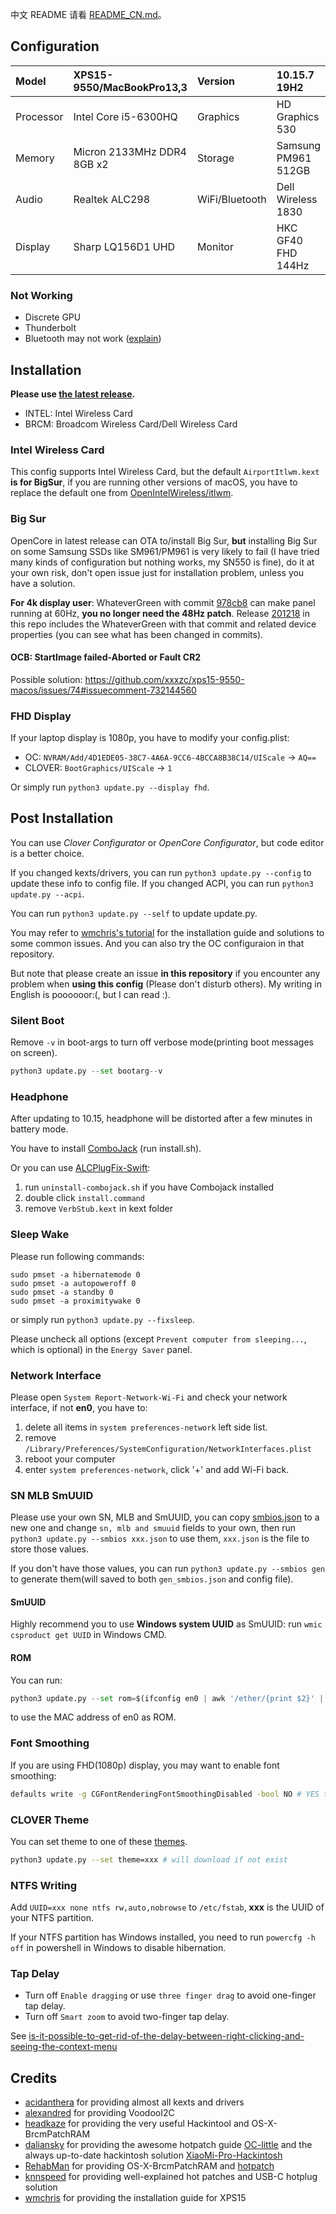 中文 README 请看 [README_CN.md](README_CN.md)。

## Configuration

| Model     | XPS15-9550/MacBookPro13,3  | Version        | 10.15.7 19H2        |
| :-------- | :------------------------- | :------------- | :------------------ |
| Processor | Intel Core i5-6300HQ       | Graphics       | HD Graphics 530     |
| Memory    | Micron 2133MHz DDR4 8GB x2 | Storage        | Samsung PM961 512GB |
| Audio     | Realtek ALC298             | WiFi/Bluetooth | Dell Wireless 1830  |
| Display   | Sharp LQ156D1 UHD          | Monitor        | HKC GF40 FHD 144Hz  |

### Not Working

- Discrete GPU
- Thunderbolt
- Bluetooth may not work ([explain](https://github.com/xxxzc/xps15-9570-macos/issues/26))

## Installation

**Please use [the latest release](https://github.com/xxxzc/xps15-9550-macos/releases/latest).** 

- INTEL: Intel Wireless Card
- BRCM: Broadcom Wireless Card/Dell Wireless Card

### Intel Wireless Card

This config supports Intel Wireless Card, but the default `AirportItlwm.kext` **is for BigSur**, if you are running other versions of macOS, you have to replace the default one from [OpenIntelWireless/itlwm](https://github.com/OpenIntelWireless/itlwm/releases).

### Big Sur

OpenCore in latest release can OTA to/install Big Sur, **but** installing Big Sur on some Samsung SSDs like SM961/PM961 is very likely to fail (I have tried many kinds of configuration but nothing works, my SN550 is fine), do it at your own risk, don't open issue just for installation problem, unless you have a solution.

**For 4k display user**: WhateverGreen with commit [978cb8](https://github.com/acidanthera/WhateverGreen/commit/978cb8c7a744ac189074225fd8eb2f16feb5a4c0) can make panel running at 60Hz, **you no longer need the 48Hz patch**. Release [201218](https://github.com/xxxzc/xps15-9550-macos/releases/tag/201218) in this repo includes the WhateverGreen with that commit and related device properties (you can see what has been changed in commits).

#### OCB: StartImage failed-Aborted or Fault CR2

Possible solution: https://github.com/xxxzc/xps15-9550-macos/issues/74#issuecomment-732144560

### FHD Display

If your laptop display is 1080p, you have to modify your config.plist:

- OC:  `NVRAM/Add/4D1EDE05-38C7-4A6A-9CC6-4BCCA8B38C14/UIScale`  -> `AQ==`
- CLOVER: `BootGraphics/UIScale` -> `1`

Or simply run `python3 update.py --display fhd`.

## Post Installation

You can use *Clover Configurator* or *OpenCore Configurator*, but code editor is a better choice.

If you changed kexts/drivers, you can run `python3 update.py --config` to update these info to config file. If you changed ACPI, you can run `python3 update.py --acpi`.

You can run `python3 update.py --self` to update update.py.

You may refer to [wmchris's tutorial](https://github.com/wmchris/DellXPS15-9550-OSX) for the installation guide and solutions to some common issues. And you can also try the OC configuraion in that repository.

But note that please create an issue **in this repository** if you encounter any problem when **using this config** (Please don't disturb others). My writing in English is poooooor:(, but I can read :).

### Silent Boot

Remove `-v` in boot-args to turn off verbose mode(printing boot messages on screen).

```python
python3 update.py --set bootarg--v
```

### Headphone

After updating to 10.15, headphone will be distorted after a few minutes in battery mode. 

You have to install [ComboJack](https://github.com/hackintosh-stuff/ComboJack/tree/master/ComboJack_Installer) (run install.sh).

Or you can use [ALCPlugFix-Swift](https://github.com/xxxzc/ALCPlugFix-Swift/releases/tag/v1.0):

1. run `uninstall-combojack.sh` if you have Combojack installed
2. double click `install.command`
3. remove `VerbStub.kext` in kext folder

### Sleep Wake

Please run following commands:

```shell
sudo pmset -a hibernatemode 0
sudo pmset -a autopoweroff 0
sudo pmset -a standby 0
sudo pmset -a proximitywake 0
```

 or simply run `python3 update.py --fixsleep`.

Please uncheck all options (except `Prevent computer from sleeping...`, which is optional) in the `Energy Saver` panel.

### Network Interface

Please open `System Report-Network-Wi-Fi` and check your network interface, if not **en0**, you have to:

1. delete all items in `system preferences-network` left side list.
2. remove `/Library/Preferences/SystemConfiguration/NetworkInterfaces.plist`
3. reboot your computer
4. enter `system preferences-network`, click '+' and add Wi-Fi back.

### SN MLB SmUUID

Please use your own SN, MLB and SmUUID, you can copy [smbios.json](./sample_smbios.json) to a new one and change `sn, mlb and smuuid` fields to your own, then run `python3 update.py --smbios xxx.json` to use them, `xxx.json` is the file to store those values. 

If you don't have those values, you can run `python3 update.py --smbios gen` to generate them(will saved to both `gen_smbios.json` and config file).

#### SmUUID

Highly recommend you to use  **Windows system UUID** as SmUUID: run  `wmic csproduct get UUID` in Windows CMD.

#### ROM

You can run:

````python
python3 update.py --set rom=$(ifconfig en0 | awk '/ether/{print $2}' | sed -e 's/\://g')
````

to use the MAC address of en0 as ROM.

### Font Smoothing

If you are using FHD(1080p) display, you may want to enable font smoothing:

```sh
defaults write -g CGFontRenderingFontSmoothingDisabled -bool NO # YES to disable
```

### CLOVER Theme

You can set theme to one of these [themes](https://sourceforge.net/p/cloverefiboot/themes/ci/master/tree/themes/).

```sh
python3 update.py --set theme=xxx # will download if not exist
```

### NTFS Writing

Add `UUID=xxx none ntfs rw,auto,nobrowse` to `/etc/fstab`, **xxx** is the UUID of your NTFS partition. 

If your NTFS partition has Windows installed, you need to run `powercfg -h off`  in powershell in Windows to disable hibernation.

### Tap Delay

- Turn off `Enable dragging` or use `three finger drag` to avoid one-finger tap delay.
- Turn off `Smart zoom` to avoid two-finger tap delay.

See [is-it-possible-to-get-rid-of-the-delay-between-right-clicking-and-seeing-the-context-menu](https://apple.stackexchange.com/a/218181)

## Credits

- [acidanthera](https://github.com/acidanthera) for providing almost all kexts and drivers
- [alexandred](https://github.com/alexandred) for providing VoodooI2C
- [headkaze](https://github.com/headkaze) for providing the very useful Hackintool and OS-X-BrcmPatchRAM
- [daliansky](https://github.com/daliansky) for providing the awesome hotpatch guide [OC-little](https://github.com/daliansky/OC-little/) and the always up-to-date hackintosh solution [XiaoMi-Pro-Hackintosh](https://github.com/daliansky/XiaoMi-Pro-Hackintosh)
- [RehabMan](https://github.com/RehabMan) for providing OS-X-BrcmPatchRAM and [hotpatch](https://github.com/RehabMan/OS-X-Clover-Laptop-Config/tree/master/hotpatch)
- [knnspeed](https://www.tonymacx86.com/threads/guide-dell-xps-15-9560-4k-touch-1tb-ssd-32gb-ram-100-adobergb.224486) for providing well-explained hot patches and USB-C hotplug solution
- [wmchris](https://github.com/wmchris/DellXPS15-9550-OSX/tree/10.15) for providing the installation guide for XPS15